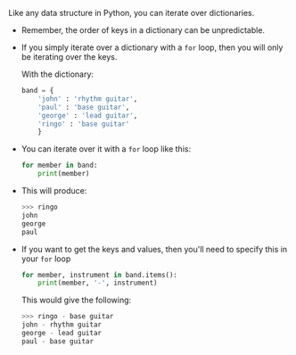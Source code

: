Like any data structure in Python, you can iterate over dictionaries.

- Remember, the order of keys in a dictionary can be unpredictable.
- If you simply iterate over a dictionary with a `for` loop, then you will only be iterating over the keys.

	With the dictionary:

	```python
	band = {
		'john' : 'rhythm guitar',
		'paul' : 'base guitar',
		'george' : 'lead guitar',
		'ringo' : 'base guitar'
		}
	```

- You can iterate over it with a `for` loop like this:

	```python
	for member in band:
		print(member)
	```

- This will produce:

	```python
	>>> ringo
	john
	george
	paul
	```

- If you want to get the keys and values, then you'll need to specify this in your `for` loop

	```python
	for member, instrument in band.items():
		print(member, '-', instrument)
	```
	
	This would give the following:
	
	```python
	>>> ringo - base guitar
	john - rhythm guitar
	george - lead guitar
	paul - base guitar
	```
